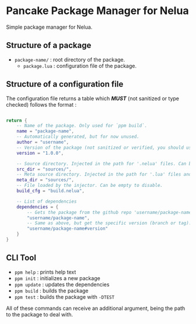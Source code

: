 Pancake Package Manager for Nelua
=================================


Simple package manager for Nelua.


Structure of a package
----------------------

 - `package-name/` : root directory of the package.
   - `package.lua` : configuration file of the package.


Structure of a configuration file
---------------------------------

The configuration file returns a table which ***MUST*** (not sanitized or type checked) follows the format :

```lua

return {
	-- Name of the package. Only used for `ppm build`.
	name = "package-name",
	-- Automatically generated, but for now unused.
	author = "username",
	-- Version of the package (not sanitized or verified, you should use the format X.Y.Z)
	version = "1.0.0",

	-- Source directory. Injected in the path for '.nelua' files. Can be empty to disable injection.
	src_dir = "sources/",
	-- Meta source directory. Injected in the path for '.lua' files and in preprocessor source code. Can be empty to disable injection.
	meta_dir = "sources/",
	-- File loaded by the injector. Can be empty to disable.
	build_cfg = "build.nelua", 

	-- List of dependencies
	dependencies = {
		-- Gets the package from the github repo 'username/package-name' as its lastest version (master branch)
		"username/package-name",
		-- Same as above, but get the specific version (branch or tag).
		"username/package-name#version"
	}
}

```


CLI Tool
--------

 - `ppm help` : prints help text
 - `ppm init` : initializes a new package
 - `ppm update` : updates the dependencies
 - `ppm build` : builds the package
 - `ppm test` : builds the package with `-DTEST`

All of these commands can receive an additional argument, being the path to the package to deal with.
